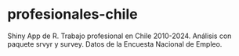 # profesionales-chile
Shiny App de R. Trabajo profesional en Chile 2010-2024. Análisis con paquete srvyr y survey. Datos de la Encuesta Nacional de Empleo.
